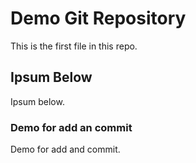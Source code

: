 # Demo Git Repository
This is the first file in this repo.

## Ipsum Below
Ipsum below.

### Demo for add an commit
Demo for add and commit.